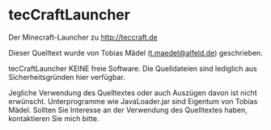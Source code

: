 tecCraftLauncher
================
Der Minecraft-Launcher zu http://teccraft.de


Dieser Quelltext wurde von Tobias Mädel (t.maedel@alfeld.de) geschrieben.

tecCraftLauncher KEINE freie Software. Die Quelldateien sind lediglich aus Sicherheitsgründen hier verfügbar.

Jegliche Verwendung des Quelltextes oder auch Auszügen davon ist nicht erwünscht. Unterprogramme wie JavaLoader.jar sind Eigentum von Tobias Mädel.
Sollten Sie Interesse an der Verwendung des Quelltextes haben, kontaktieren Sie mich bitte.
